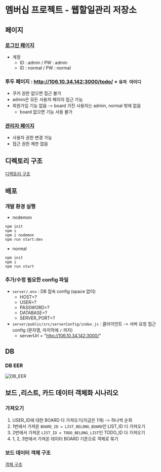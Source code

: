 # 멤버십 프로젝트 - 웹할일관리 저장소

## 페이지

### [로그인 페이지](http://106.10.34.142:3000/signin)

- 계정
  - ID : admin / PW : admin
  - ID : normal / PW : normal

### 투두 페이지 : http://106.10.34.142:3000/todo/ + `유저 아이디`

- 쿠키 권한 없으면 접근 불가
- admin은 모든 사용자 페이지 접근 가능
- 회원가입 기능 없음 -> board 가진 사용자는 admin, normal 밖에 없음
  - board 없으면 기능 사용 불가

### [관리자 페이지](http://106.10.34.142:3000/admin)
- 사용자 권한 변경 가능
- 접근 권한 제한 없음

## 디렉토리 구조
[디렉토리 구조](./docs/dir_tree.md)

## 배포

### 개발 환경 실행
- nodemon
```
npm init
npm i
npm i nodemon
npm run start:dev
```
- normal
```
npm init
npm i
npm run start
```

### 추가/수정 필요한 config 파일
- `server/.env` : DB 접속 config (space 없이)
  - HOST=?
  - USER=?
  - PASSWORD=?
  - DATABASE=?
  - SERVER_PORT=?
- `server/public/src/serverConfig/index.js` : 클라이언트 -> 서버 요청 접근 config (문자열, 마지막에 `/` 까지)
  - serverUrl = "http://106.10.34.142:3000/"

## DB

### DB EER

![DB_EER](https://user-images.githubusercontent.com/47619140/66618549-66d13b00-ec14-11e9-9b25-bd4985c20037.png)

## 보드 ,리스트, 카드 데이터 객체화 시나리오

### 가져오기

1. USER_ID에 대한 BOARD 다 가져오기(지금은 1개) -> 하나씩 순회
2. 1번에서 가져온 `BOARD_ID = LIST_BELONG_BOARD`인 LIST_ID 다 가져오기
3. 2번에서 가져온 `LIST_ID = TODO_BELONG_LIST`인 TODO_ID 다 가져오기
4. 1, 2, 3번에서 가져온 데이터 BOARD 기준으로 객체로 묶기

### 보드 데이터 객체 구조
[객체 구조](./docs/board_data_obj.md)
